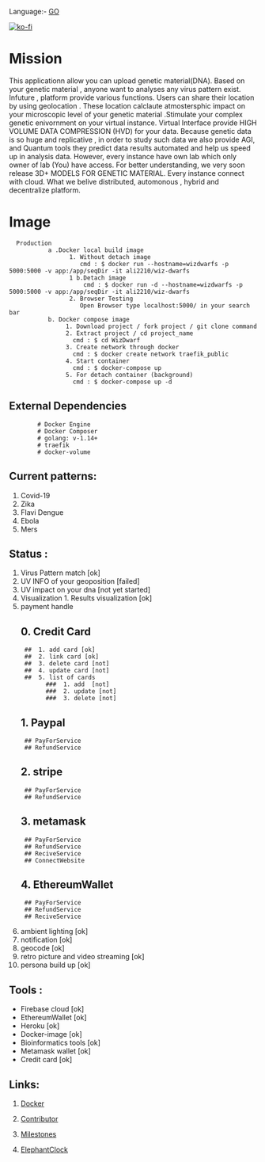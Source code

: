  Language:- [GO](1.14/Linux)
 
 [![ko-fi](https://www.ko-fi.com/img/githubbutton_sm.svg)](https://ko-fi.com/H2H22YW0G)


# Mission
This applicationn allow you can upload  genetic material(DNA). Based on your genetic material , anyone want to analyses any virus pattern exist. Infuture , platform provide various functions. Users can share their location by using geolocation . These location calclaute atmostersphic impact on your microscopic level of your genetic material .Stimulate your complex genetic enivornment on your virtual instance. Virtual Interface provide HIGH VOLUME DATA COMPRESSION (HVD) for your data. Because genetic data is so huge and replicative , in order to study such data we also provide AGI, and Quantum tools they predict data results automated and help us speed up in analysis data. However, every instance have own lab which only owner of lab (You) have access. For better understanding, we very soon release 3D+ MODELS FOR GENETIC MATERIAL. Every instance connect with cloud. What we belive distributed, automonous , hybrid and decentralize platform. 

 # Image
 
      Production
               a .Docker local build image
                     1. Without detach image
                        cmd : $ docker run --hostname=wizdwarfs -p 5000:5000 -v app:/app/seqDir -it ali2210/wiz-dwarfs
                     1 b.Detach image  
                         cmd : $ docker run -d --hostname=wizdwarfs -p 5000:5000 -v app:/app/seqDir -it ali2210/wiz-dwarfs
                     2. Browser Testing
                        Open Browser type localhost:5000/ in your search bar
               b. Docker compose image
                    1. Download project / fork project / git clone command  
                    2. Extract project / cd project_name
                      cmd : $ cd WizDwarf
                    3. Create network through docker
                      cmd : $ docker create network traefik_public 
                    4. Start container
                      cmd : $ docker-compose up
                    5. For detach container (background)
                      cmd : $ docker-compose up -d

 ## External Dependencies
            
            # Docker Engine
            # Docker Composer
            # golang: v-1.14+
            # traefik
            # docker-volume

## Current patterns:
1. Covid-19
2. Zika
3. Flavi Dengue
4. Ebola
5. Mers
       
## Status : 
1. Virus Pattern match [ok]
2. UV INFO of your geoposition [failed]
3. UV impact on your dna [not yet started]
4. Visualization 
       1. Results visualization [ok]
5. payment handle
     ## 0. Credit Card
        ##  1. add card [ok]
        ##  2. link card [ok]
        ##  3. delete card [not]
        ##  4. update card [not]
        ##  5. list of cards 
              ###  1. add  [not]
              ###  2. update [not]
              ###  3. delete [not]
     ## 1. Paypal 
        ## PayForService
        ## RefundService
     ## 2. stripe
        ## PayForService
        ## RefundService
     ## 3. metamask
        ## PayForService
        ## RefundService
        ## ReciveService
        ## ConnectWebsite
     ## 4. EthereumWallet
        ## PayForService
        ## RefundService
        ## ReciveService
6. ambient lighting [ok]
7.  notification [ok]
8. geocode  [ok]
9. retro picture and video streaming [ok]
10. persona build up [ok]

## Tools :
- Firebase cloud [ok]
- EthereumWallet [ok]
- Heroku [ok]
- Docker-image [ok]
- Bioinformatics tools [ok]
- Metamask wallet [ok]
- Credit card [ok]

## Links:
 1. [Docker](https://hub.docker.com/repository/docker/ali2210/wiz-dwarfs)

 2. [Contributor](https://github.com/ali2210/WizDwarf/wiki)

 3. [Milestones](https://github.com/ali2210/WizDwarf/wiki/Achievements-:1st_place_medal:)

 4. [ElephantClock](https://upload.wikimedia.org/wikipedia/commons/7/76/Al-jazari_elephant_clock.png)

